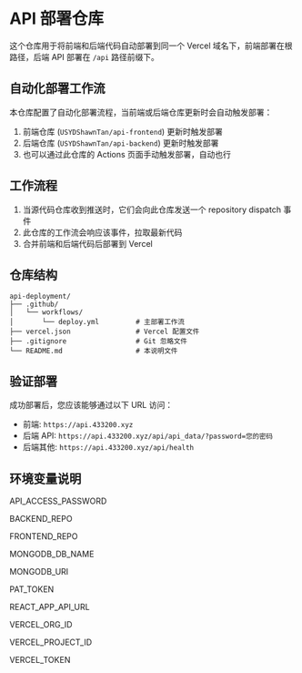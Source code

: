 # API 部署仓库

这个仓库用于将前端和后端代码自动部署到同一个 Vercel 域名下，前端部署在根路径，后端 API 部署在 `/api` 路径前缀下。

## 自动化部署工作流

本仓库配置了自动化部署流程，当前端或后端仓库更新时会自动触发部署：

1. 前端仓库 (`USYDShawnTan/api-frontend`) 更新时触发部署
2. 后端仓库 (`USYDShawnTan/api-backend`) 更新时触发部署
3. 也可以通过此仓库的 Actions 页面手动触发部署，自动也行

## 工作流程

1. 当源代码仓库收到推送时，它们会向此仓库发送一个 repository dispatch 事件
2. 此仓库的工作流会响应该事件，拉取最新代码
3. 合并前端和后端代码后部署到 Vercel

## 仓库结构

```
api-deployment/
├── .github/
│   └── workflows/
│       └── deploy.yml         # 主部署工作流
├── vercel.json                # Vercel 配置文件
├── .gitignore                 # Git 忽略文件
└── README.md                  # 本说明文件
```

## 验证部署

成功部署后，您应该能够通过以下 URL 访问：

- 前端: `https://api.433200.xyz`
- 后端 API: `https://api.433200.xyz/api/api_data/?password=您的密码`
- 后端其他: `https://api.433200.xyz/api/health`

## 环境变量说明

API_ACCESS_PASSWORD

BACKEND_REPO

FRONTEND_REPO

MONGODB_DB_NAME

MONGODB_URI

PAT_TOKEN

REACT_APP_API_URL

VERCEL_ORG_ID

VERCEL_PROJECT_ID

VERCEL_TOKEN
